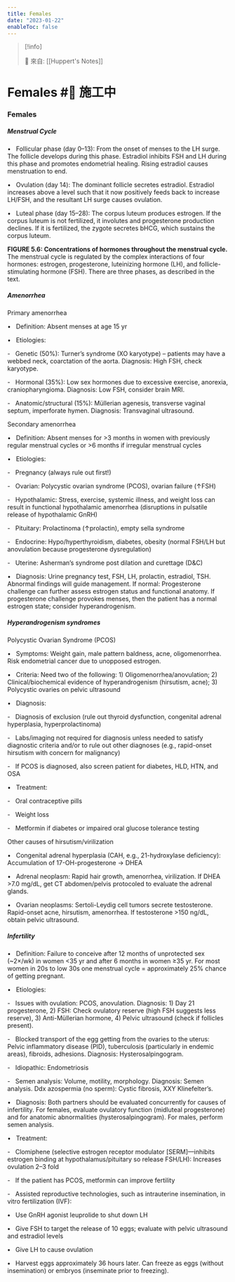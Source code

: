 ```yaml
---
title: Females
date: "2023-01-22"
enableToc: false
---
```


> [!info]
>
> 🌱 來自: [[Huppert's Notes]]

# Females #🚧 施工中

### Females

##### Menstrual Cycle

•   Follicular phase (day 0–13): From the onset of menses to the LH surge. The follicle develops during this phase. Estradiol inhibits FSH and LH during this phase and promotes endometrial healing. Rising estradiol causes menstruation to end.

•   Ovulation (day 14): The dominant follicle secretes estradiol. Estradiol increases above a level such that it now positively feeds back to increase LH/FSH, and the resultant LH surge causes ovulation.

•   Luteal phase (day 15–28): The corpus luteum produces estrogen. If the corpus luteum is not fertilized, it involutes and progesterone production declines. If it is fertilized, the zygote secretes bHCG, which sustains the corpus luteum.



**FIGURE 5.6: Concentrations of hormones throughout the menstrual cycle.** The menstrual cycle is regulated by the complex interactions of four hormones: estrogen, progesterone, luteinizing hormone (LH), and follicle-stimulating hormone (FSH). There are three phases, as described in the text.

##### Amenorrhea

Primary amenorrhea

•   Definition: Absent menses at age 15 yr

•   Etiologies:

-   Genetic (50%): Turner’s syndrome (XO karyotype) – patients may have a webbed neck, coarctation of the aorta. Diagnosis: High FSH, check karyotype.

-   Hormonal (35%): Low sex hormones due to excessive exercise, anorexia, craniopharyngioma. Diagnosis: Low FSH, consider brain MRI.

-   Anatomic/structural (15%): Müllerian agenesis, transverse vaginal septum, imperforate hymen. Diagnosis: Transvaginal ultrasound.

Secondary amenorrhea

•   Definition: Absent menses for >3 months in women with previously regular menstrual cycles or >6 months if irregular menstrual cycles

•   Etiologies:

-   Pregnancy (always rule out first\!)

-   Ovarian: Polycystic ovarian syndrome (PCOS), ovarian failure (↑FSH)

-   Hypothalamic: Stress, exercise, systemic illness, and weight loss can result in functional hypothalamic amenorrhea (disruptions in pulsatile release of hypothalamic GnRH)

-   Pituitary: Prolactinoma (↑prolactin), empty sella syndrome

-   Endocrine: Hypo/hyperthyroidism, diabetes, obesity (normal FSH/LH but anovulation because progesterone dysregulation)

-   Uterine: Asherman’s syndrome post dilation and curettage (D&C)

•   Diagnosis: Urine pregnancy test, FSH, LH, prolactin, estradiol, TSH. Abnormal findings will guide management. If normal: Progesterone challenge can further assess estrogen status and functional anatomy. If progesterone challenge provokes menses, then the patient has a normal estrogen state; consider hyperandrogenism.

##### Hyperandrogenism syndromes

Polycystic Ovarian Syndrome (PCOS)

•   Symptoms: Weight gain, male pattern baldness, acne, oligomenorrhea. Risk endometrial cancer due to unopposed estrogen.

•   Criteria: Need two of the following: 1) Oligomenorrhea/anovulation; 2) Clinical/biochemical evidence of hyperandrogenism (hirsutism, acne); 3) Polycystic ovaries on pelvic ultrasound

•   Diagnosis:

-   Diagnosis of exclusion (rule out thyroid dysfunction, congenital adrenal hyperplasia, hyperprolactinoma)

-   Labs/imaging not required for diagnosis unless needed to satisfy diagnostic criteria and/or to rule out other diagnoses (e.g., rapid-onset hirsutism with concern for malignancy)

-   If PCOS is diagnosed, also screen patient for diabetes, HLD, HTN, and OSA

•   Treatment:

-   Oral contraceptive pills

-   Weight loss

-   Metformin if diabetes or impaired oral glucose tolerance testing

Other causes of hirsutism/virilization

•   Congenital adrenal hyperplasia (CAH, e.g., 21-hydroxylase deficiency): Accumulation of 17-OH-progesterone → DHEA

•   Adrenal neoplasm: Rapid hair growth, amenorrhea, virilization. If DHEA >7.0 mg/dL, get CT abdomen/pelvis protocoled to evaluate the adrenal glands.

•   Ovarian neoplasms: Sertoli-Leydig cell tumors secrete testosterone. Rapid-onset acne, hirsutism, amenorrhea. If testosterone >150 ng/dL, obtain pelvic ultrasound.

##### Infertility

•   Definition: Failure to conceive after 12 months of unprotected sex (~2×/wk) in women <35 yr and after 6 months in women ≥35 yr. For most women in 20s to low 30s one menstrual cycle = approximately 25% chance of getting pregnant.

•   Etiologies:

-   Issues with ovulation: PCOS, anovulation. Diagnosis: 1) Day 21 progesterone, 2) FSH: Check ovulatory reserve (high FSH suggests less reserve), 3) Anti-Müllerian hormone, 4) Pelvic ultrasound (check if follicles present).

-   Blocked transport of the egg getting from the ovaries to the uterus: Pelvic inflammatory disease (PID), tuberculosis (particularly in endemic areas), fibroids, adhesions. Diagnosis: Hysterosalpingogram.

-   Idiopathic: Endometriosis

-   Semen analysis: Volume, motility, morphology. Diagnosis: Semen analysis. Ddx azospermia (no sperm): Cystic fibrosis, XXY Klinefelter’s.

•   Diagnosis: Both partners should be evaluated concurrently for causes of infertility. For females, evaluate ovulatory function (midluteal progesterone) and for anatomic abnormalities (hysterosalpingogram). For males, perform semen analysis.

•   Treatment:

-   Clomiphene (selective estrogen receptor modulator \[SERM\]—inhibits estrogen binding at hypothalamus/pituitary so release FSH/LH): Increases ovulation 2–3 fold

-   If the patient has PCOS, metformin can improve fertility

-   Assisted reproductive technologies, such as intrauterine insemination, in vitro fertilization (IVF):

**•**   Use GnRH agonist leuprolide to shut down LH

**•**   Give FSH to target the release of 10 eggs; evaluate with pelvic ultrasound and estradiol levels

**•**   Give LH to cause ovulation

**•**   Harvest eggs approximately 36 hours later. Can freeze as eggs (without insemination) or embryos (inseminate prior to freezing).

